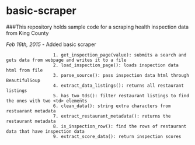 # basic-scraper

###This repository holds sample code for a scraping health inspection data from King County

*Feb 16th, 2015* - Added basic scraper

                      1. get_inspection_page(value): submits a search and gets data from webpage and writes it to a file
                      2. load_inspection_page(): loads inspection data html from file
                      3. parse_source(): pass inspection data html through BeautifulSoup
                      4. extract_data_listings(): returns all restaurant listings
                      5. has_two_tds(): filter restaurant listings to find the ones with two <td> elements
                      6. clean_data(): string extra characters from restuarant metadata
                      7. extract_restaurant_metadata(): returns the restaurant metadata
                      8. is_inspection_row(): find the rows of restaurant data that have inspection data
                      9. extract_score_data(): return inspection scores
